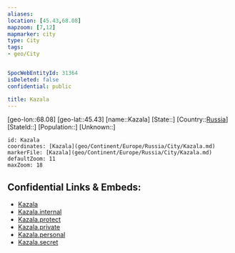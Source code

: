 ```yaml
---
aliases: 
location: [45.43,68.08]
mapzoom: [7,12] 
mapmarker: city 
type: City
tags:
- geo/City


SpocWebEntityId: 31364
isDeleted: false
confidential: public

title: Kazala
---
```

[geo-lon::68.08]
[geo-lat::45.43]
[name::Kazala]
[State::]
[Country::[Russia](geo/Continent/Europe/Russia.md)]
[StateId::]
[Population::]
[Unknown::]


```leaflet
id: Kazala
coordinates: [Kazala](geo/Continent/Europe/Russia/City/Kazala.md)
markerFile: [Kazala](geo/Continent/Europe/Russia/City/Kazala.md)
defaultZoom: 11 
maxZoom: 18
```


## Confidential Links & Embeds: 
- [Kazala](../../../../../../_public/geo/Continent/Europe/Russia/City/Kazala.md) 
- [Kazala.internal](../../../../../../_internal/geo/Continent/Europe/Russia/City/Kazala.internal.md) 
- [Kazala.protect](../../../../../../_protect/geo/Continent/Europe/Russia/City/Kazala.protect.md) 
- [Kazala.private](../../../../../../_private/geo/Continent/Europe/Russia/City/Kazala.private.md) 
- [Kazala.personal](../../../../../../_personal/geo/Continent/Europe/Russia/City/Kazala.personal.md) 
- [Kazala.secret](../../../../../../_secret/geo/Continent/Europe/Russia/City/Kazala.secret.md) 
